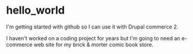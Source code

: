# hello_world

I'm getting started with github so I can use it with Drupal commerce 2.

I haven't worked on a coding project for years but I'm going to need an e-commerce web site for my brick & morter comic book store.
